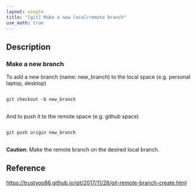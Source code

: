 ```yaml
---
layout: single
title: "[git] Make a new local/remote branch"
use_math: true
---
```


## Description
### Make a new branch
To add a new branch (name: new_branch) to the local space (e.g. personal laptop, desktop)
<pre>
<code>
git checkout -b new_branch
</code>
</pre>
And to push it to the remote space (e.g. github space)  
<pre>
<code>
git push origin new_branch
</code>
</pre>
**Caution**: Make the remote branch on the desired local branch. 
 
 ## Reference
 https://trustyoo86.github.io/git/2017/11/28/git-remote-branch-create.html

